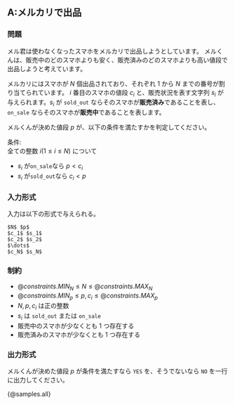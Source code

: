 ## A:メルカリで出品

### 問題
メル君は使わなくなったスマホをメルカリで出品しようとしています。
メルくんは、販売中のどのスマホよりも安く、販売済みのどのスマホよりも高い値段で出品しようと考えています。

メルカリにはスマホが $N$ 個出品されており、それぞれ $1$ から $N$ までの番号が割り当てられています。
$i$ 番目のスマホの値段 $c_i$ と、販売状況を表す文字列 $s_i$ が与えられます。$s_i$ が `sold_out` ならそのスマホが**販売済み**であることを表し、`on_sale` ならそのスマホが**販売中**であることを表します。

メルくんが決めた値段 $p$ が、以下の条件を満たすかを判定してください。

条件:  
全ての整数 $i (1 \leq i \leq N)$ について
- $s_i$ が`on_sale`なら $p \lt c_i$
- $s_i$ が`sold_out`なら $c_i \lt p$

### 入力形式

入力は以下の形式で与えられる。

```
$N$ $p$
$c_1$ $s_1$
$c_2$ $s_2$
$\dots$
$c_N$ $s_N$
```

### 制約

- ${@constraints.MIN_N} \leq N \leq {@constraints.MAX_N}$
- ${@constraints.MIN_p} \leq p, c_i \leq {@constraints.MAX_p}$
- $N, p, c_i$ は正の整数
- $s_i$ は `sold_out` または `on_sale`
- 販売中のスマホが少なくとも 1 つ存在する
- 販売済みのスマホが少なくとも 1 つ存在する

### 出力形式

メルくんが決めた値段 $p$ が条件を満たすなら `YES` を、そうでないなら `NO` を一行に出力してください。

{@samples.all}
